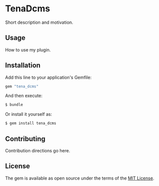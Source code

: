# TenaDcms
Short description and motivation.

## Usage
How to use my plugin.

## Installation
Add this line to your application's Gemfile:

```ruby
gem "tena_dcms"
```

And then execute:
```bash
$ bundle
```

Or install it yourself as:
```bash
$ gem install tena_dcms
```

## Contributing
Contribution directions go here.

## License
The gem is available as open source under the terms of the [MIT License](https://opensource.org/licenses/MIT).
